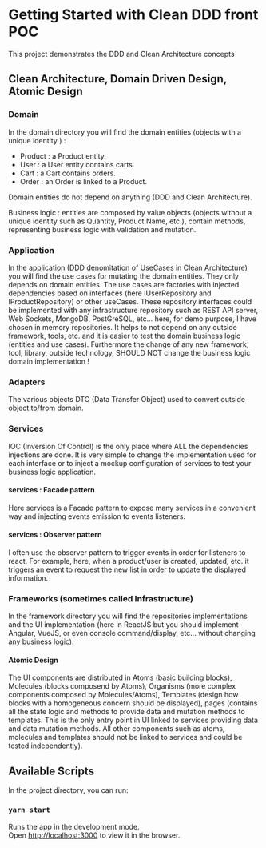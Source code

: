 # Getting Started with Clean DDD front POC

This project demonstrates the DDD and Clean Architecture concepts

## Clean Architecture, Domain Driven Design, Atomic Design

### Domain
In the domain directory you will find the domain entities (objects with a unique identity ) :
- Product : a Product entity.
- User : a User entity contains carts.
- Cart : a Cart contains orders.
- Order : an Order is linked to a Product.

Domain entities do not depend on anything (DDD and Clean Architecture).

Business logic : entities are composed by value objects (objects without a unique identity such as Quantity, Product Name, etc.), contain methods, representing business logic with validation and mutation.

### Application
In the application (DDD denomitation of UseCases in Clean Architecture) you will find the use cases for mutating the domain entities.
They only depends on domain entities.
The use cases are factories with injected dependencies based on interfaces (here IUserRepository and IProductRepository) or other useCases.
These repository interfaces could be implemented with any infrastructure repository such as REST API server, Web Sockets, MongoDB, PostGreSQL, etc... here, for demo purpose, I have chosen in memory repositories.
It helps to not depend on any outside framework, tools, etc. and it is easier to test the domain business logic (entities and use cases).
Furthermore the change of any new framework, tool, library, outside technology, SHOULD NOT change the business logic domain implementation !

### Adapters
The various objects DTO (Data Transfer Object) used to convert outside object to/from domain.

### Services
IOC (Inversion Of Control) is the only place where ALL the dependencies injections are done. It is very simple to change the implementation used for each interface or to inject a mockup configuration of services to test your business logic application.

#### services : Facade pattern
Here services is a Facade pattern to expose many services in a convenient way and injecting events emission to events listeners.

#### services : Observer pattern
I often use the observer pattern to trigger events in order for listeners to react.
For example, here, when a product/user is created, updated, etc. it triggers an event to request the new list in order to update the displayed information.

### Frameworks (sometimes called Infrastructure)
In the framework directory you will find the repositories implementations and the UI implementation (here in ReactJS but you should implement Angular, VueJS, or even console command/display, etc... without changing any business logic).

#### Atomic Design
The UI components are distributed in Atoms (basic building blocks), Molecules (blocks composend by Atoms), Organisms (more complex components composed by Molecules/Atoms), Templates (design how blocks with a homogeneous concern should be displayed), pages (contains all the state logic and methods to provide data and mutation methods to templates. This is the only entry point in UI linked to services providing data and data mutation methods. All other components such as atoms, molecules and templates should not be linked to services and could be tested independently).

## Available Scripts

In the project directory, you can run:

### `yarn start`

Runs the app in the development mode.\
Open [http://localhost:3000](http://localhost:3000) to view it in the browser.
